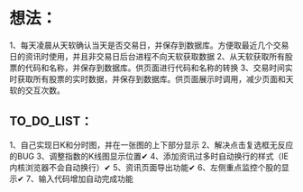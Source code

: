 # 想法：

1、每天凌晨从天软确认当天是否交易日，并保存到数据库。方便取最近几个交易日的资讯时使用，并且非交易日后台进程不向天软获取数据
2、从天软获取所有股票的代码和名称，并保存到数据库。供页面进行代码和名称的转换
3、交易时间实时获取所有股票的实时数据，并保存到数据库。供页面展示时调用，减少页面和天软的交互次数。

## TO_DO_LIST：

1、自己实现日K和分时图，并在一张图的上下部分显示
2、解决点击复选框无反应的BUG
3、调整指数的K线图显示位置✔
4、添加资讯过多时自动换行的样式（IE内核浏览器不会自动换行）✔
5、资讯页面导出功能✔
6、左侧重点监控个股的显示✔
7、输入代码增加自动完成功能